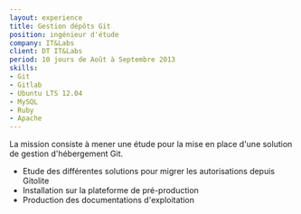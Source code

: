 ```yaml
---
layout: experience
title: Gestion dépôts Git
position: ingénieur d'étude
company: IT&Labs
client: DT IT&Labs
period: 10 jours de Août à Septembre 2013
skills:
- Git
- Gitlab
- Ubuntu LTS 12.04
- MySQL
- Ruby
- Apache
---
```

La mission consiste à mener une étude pour la mise en place d'une solution de gestion d'hébergement Git.

- Etude des différentes solutions pour migrer les autorisations depuis Gitolite
- Installation sur la plateforme de pré-production
- Production des documentations d'exploitation